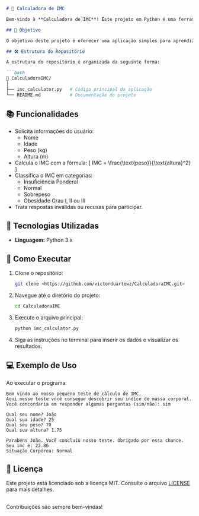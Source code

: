 ```markdown
# 🧮 Calculadora de IMC

Bem-vindo à **Calculadora de IMC**! Este projeto em Python é uma ferramenta interativa para calcular o **Índice de Massa Corporal (IMC)** de um usuário com base em informações como peso e altura. Ele também fornece uma análise da situação corpórea com base no valor do IMC.

## 🚀 Objetivo

O objetivo deste projeto é oferecer uma aplicação simples para aprendizado de conceitos básicos de **Python**, como entrada de dados, cálculos matemáticos e uso de estruturas condicionais.

## 🛠️ Estrutura do Repositório

A estrutura do repositório é organizada da seguinte forma:

```bash
📂 CalculadoraIMC/
│
├── imc_calculator.py   # Código principal da aplicação
└── README.md           # Documentação do projeto
```

## 📚 Funcionalidades

- Solicita informações do usuário:
  - Nome
  - Idade
  - Peso (kg)
  - Altura (m)
- Calcula o IMC com a fórmula:
  \[
  IMC = \frac{\text{peso}}{\text{altura}^2}
  \]
- Classifica o IMC em categorias:
  - Insuficiência Ponderal
  - Normal
  - Sobrepeso
  - Obesidade Grau I, II ou III
- Trata respostas inválidas ou recusas para participar.

## 🔧 Tecnologias Utilizadas

- **Linguagem:** Python 3.x

## 🏁 Como Executar

1. Clone o repositório:

   ```bash
   git clone <https://github.com/victorduartewz/CalculadoraIMC.git>
   ```

2. Navegue até o diretório do projeto:

   ```bash
   cd CalculadoraIMC
   ```

3. Execute o arquivo principal:

   ```bash
   python imc_calculator.py
   ```

4. Siga as instruções no terminal para inserir os dados e visualizar os resultados.

## 💻 Exemplo de Uso

Ao executar o programa:

```text
Bem vindo ao nosso pequeno teste de cálculo de IMC.
Aqui nesse teste você consegue descobrir seu indíce de massa corporal.
Você concordaria em responder algumas perguntas (sim/não): sim

Qual seu nome? João
Qual sua idade? 25
Qual seu peso? 70
Qual sua altura? 1.75

Parabéns João. Você concluiu nosso teste. Obrigado por essa chance.
Seu imc é: 22.86
Situação Corpórea: Normal
```

## 📝 Licença

Este projeto está licenciado sob a licença MIT. Consulte o arquivo [LICENSE](LICENSE) para mais detalhes.

##

Contribuições são sempre bem-vindas!
```
